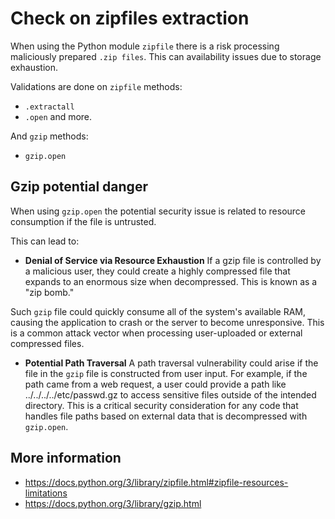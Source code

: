 # Check on zipfiles extraction

When using the Python module `zipfile` there is a risk processing maliciously prepared `.zip files`. This can availability issues due to storage exhaustion. 


Validations are done on `zipfile` methods:
* `.extractall`
* `.open` and more.

And `gzip` methods:
* `gzip.open`

## Gzip potential danger
When using `gzip.open` the potential security issue is related to resource consumption if the file is untrusted.

This can lead to:
* **Denial of Service via Resource Exhaustion**
If a gzip file is controlled by a malicious user, they could create a highly compressed file that expands to an enormous size when decompressed. This is known as a "zip bomb."

Such `gzip` file could quickly consume all of the system's available RAM, causing the application to crash or the server to become unresponsive. This is a common attack vector when processing user-uploaded or external compressed files.

* **Potential Path Traversal**
A path traversal vulnerability could arise if the file in the `gzip` file is constructed from user input. For example, if the path came from a web request, a user could provide a path like ../../../../etc/passwd.gz to access sensitive files outside of the intended directory. This is a critical security consideration for any code that handles file paths based on external data that is decompressed with `gzip.open`.

## More information

* https://docs.python.org/3/library/zipfile.html#zipfile-resources-limitations
* https://docs.python.org/3/library/gzip.html